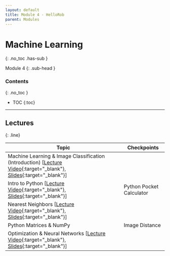 ```yaml
---
layout: default
title: Module 4 - HelloRob
parent: Modules
---
```


# Machine Learning
{: .no_toc .has-sub }

Module 4
{: .sub-head }

### Contents
{: .no_toc }

* TOC
{:toc}

---

## Lectures
{: .line}


| Topic | Checkpoints |
| ------| ----------- |
| Machine Learning & Image Classification (Introduction) [[Lecture Video](https://youtu.be/5d-itzj9VuQ){:target="_blank"}, [Slides](https://drive.google.com/file/d/1E1piimfrlxakmYVVZ_Vumg2CBNy3qmvk/view?usp=share_link){:target="_blank"}] | |
| Intro to Python [[Lecture Video](https://youtu.be/RoEk_ahvRlc){:target="_blank"}, [Slides](https://drive.google.com/file/d/1XCQ6wULS40hukmis03TC-Gxs1a576WKU/view?usp=share_link){:target="_blank"}] | Python Pocket Calculator |
| Nearest Neighbors [[Lecture Video](https://youtu.be/jqY1ouWt2RA){:target="_blank"}, [Slides](https://drive.google.com/file/d/1VgvzoOLH4irS9f9wFgjQkdZFBieFy2kk/view?usp=share_link){:target="_blank"}] | |
| Python Matrices & NumPy  | Image Distance |
| Optimization & Neural Networks [[Lecture Video](https://youtu.be/vs1uMORf3TU){:target="_blank"}, [Slides](https://drive.google.com/file/d/1DI8RfWsfSRp1cqesB5TarNUJpF0ZP3wn/view?usp=share_link){:target="_blank"}]  |  |
